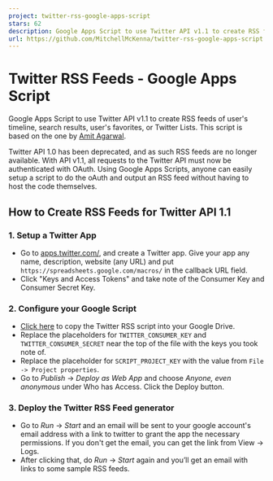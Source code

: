 ```yaml
---
project: twitter-rss-google-apps-script
stars: 62
description: Google Apps Script to use Twitter API v1.1 to create RSS feeds of  user's timeline, search results, user's favorites, or Twitter Lists.
url: https://github.com/MitchellMcKenna/twitter-rss-google-apps-script
---
```


# Twitter RSS Feeds - Google Apps Script

Google Apps Script to use Twitter API v1.1 to create RSS feeds of  user's timeline, search results, user's favorites, or Twitter Lists. This script is based on the one by [Amit Agarwal](http://www.labnol.org/internet/twitter-rss-feeds/27931/).

Twitter API 1.0 has been deprecated, and as such RSS feeds are no longer available. With API v1.1, all requests to the Twitter API must now be authenticated with OAuth. Using Google Apps Scripts, anyone can easily setup a script to do the oAuth and output an RSS feed without having to host the code themselves.

## How to Create RSS Feeds for Twitter API 1.1

### 1. Setup a Twitter App

* Go to [apps.twitter.com/](https://apps.twitter.com), and create a Twitter app. Give your app any name, description, website (any URL) and put ```https://spreadsheets.google.com/macros/``` in the callback URL field.
* Click "Keys and Access Tokens" and take note of the Consumer Key and Consumer Secret Key.

### 2. Configure your Google Script
* [Click here](https://script.google.com/d/1xrMvosTNNWsBH5aJJjLcqEGMFCC4tmNsN-gz9mjKFbT74bIKBKVu-Z5z/edit?newcopy=true) to copy the Twitter RSS script into your Google Drive. 
* Replace the placeholders for `TWITTER_CONSUMER_KEY` and `TWITTER_CONSUMER_SECRET` near the top of the file with the keys you took note of.
* Replace the placeholder for `SCRIPT_PROJECT_KEY` with the value from `File -> Project properties`.
* Go to *Publish* -> *Deploy as Web App* and choose *Anyone, even anonymous* under Who has Access. Click the Deploy button.

### 3. Deploy the Twitter RSS Feed generator
* Go to *Run* -> *Start* and an email will be sent to your google account's email address with a link to twitter to grant the app the necessary permissions. If you don't get the email, you can get the link from View -> Logs.
* After clicking that, do *Run* -> *Start* again and you’ll get an email with links to some sample RSS feeds.

